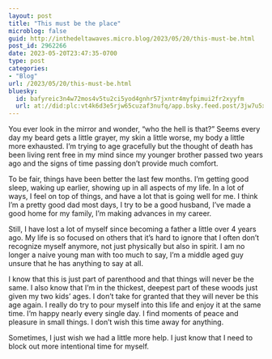 ```yaml
---
layout: post
title: "This must be the place"
microblog: false
guid: http://inthedeltawaves.micro.blog/2023/05/20/this-must-be.html
post_id: 2962266
date: 2023-05-20T23:47:35-0700
type: post
categories:
- "Blog"
url: /2023/05/20/this-must-be.html
bluesky:
  id: bafyreic3n4w72mos4v5tu2ci5yod4gnhr57jxntr4myfpimui2fr2xyyfm
  url: at://did:plc:vt4k6d3e5rjw65cuzaf3nufq/app.bsky.feed.post/3jw7u5x23vk2y
---
```

<p>You ever look in the mirror and wonder, “who the hell is that?” Seems every day my beard gets a little grayer, my skin a little worse, my body a little more exhausted. I’m trying to age gracefully but the thought of death has been living rent free in my mind since my younger brother passed two years ago and the signs of time passing don’t provide much comfort.</p>
<p>To be fair, things have been better the last few months. I’m getting good sleep, waking up earlier, showing up in all aspects of my life. In a lot of ways, I feel on top of things, and have a lot that is going well for me. I think I’m a pretty good dad most days, I try to be a good husband, I’ve made a good home for my family, I’m making advances in my career. </p>
<p>Still, I have lost a lot of myself since becoming a father a little over 4 years ago. My life is so focused on others that it’s hard to ignore that I often don’t recognize myself anymore, not just physically but also in spirit. I am no longer a naive young man with too much to say, I’m a middle aged guy unsure that he has anything to say at all.</p>
<p>I know that this is just part of parenthood and that things will never be the same. I also know that I’m in the thickest, deepest part of these woods just given my two kids’ ages. I don’t take for granted that they will never be this age again. I really do try to pour myself into this life and enjoy it at the same time. I’m happy nearly every single day. I find moments of peace and pleasure in small things. I don’t wish this time away for anything.</p>
<p>Sometimes, I just wish we had a little more help. I just know that I need to block out more intentional time for myself. </p>
